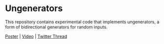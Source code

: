 # Ungenerators

This repository contains experimental code that implements ungenerators, a form
of bidirectional generators for random inputs.

[Poster](https://harrisongoldste.in/papers/icfpsrc21.pdf) |
[Video](https://youtu.be/uLpZ3Zs3um4) |
[Twitter Thread](https://twitter.com/hgoldstein95/status/1426952683198558213)
